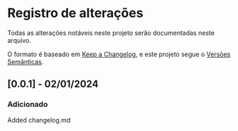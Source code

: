 # Registro de alterações

Todas as alterações notáveis ​​neste projeto serão documentadas neste arquivo.

O formato é baseado em [Keep a Changelog](https://keepachangelog.com/en/1.0.0/),
e este projeto segue o [Versões Semânticas](https://semver.org/spec/v2.0.0.html).

## [0.0.1] - 02/01/2024

### Adicionado
Added  changelog.md
